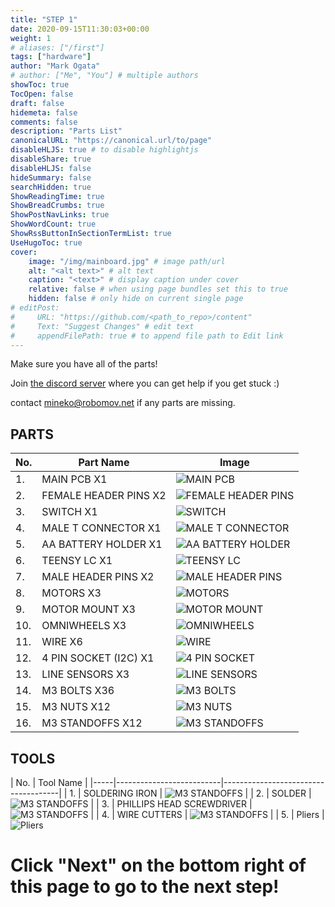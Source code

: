 ```yaml
---
title: "STEP 1"
date: 2020-09-15T11:30:03+00:00
weight: 1
# aliases: ["/first"]
tags: ["hardware"]
author: "Mark Ogata"
# author: ["Me", "You"] # multiple authors
showToc: true
TocOpen: false
draft: false
hidemeta: false
comments: false
description: "Parts List"
canonicalURL: "https://canonical.url/to/page"
disableHLJS: true # to disable highlightjs
disableShare: true
disableHLJS: false
hideSummary: false
searchHidden: true
ShowReadingTime: true
ShowBreadCrumbs: true
ShowPostNavLinks: true
ShowWordCount: true
ShowRssButtonInSectionTermList: true
UseHugoToc: true
cover:
    image: "/img/mainboard.jpg" # image path/url
    alt: "<alt text>" # alt text
    caption: "<text>" # display caption under cover
    relative: false # when using page bundles set this to true
    hidden: false # only hide on current single page
# editPost:
#     URL: "https://github.com/<path_to_repo>/content"
#     Text: "Suggest Changes" # edit text
#     appendFilePath: true # to append file path to Edit link
---
```



Make sure you have all of the parts!

Join [the discord server](https://discord.gg/TEpPBN6myj) where you can get help if you get stuck :)

contact mineko@robomov.net if any parts are missing.

## PARTS

| No. | Part Name                  | Image                                |
|-----|--------------------------|-------------------------------------|
| 1.  | MAIN PCB X1               | ![MAIN PCB](/img/mainboard.jpg)  |
| 2.  | FEMALE HEADER PINS X2     | ![FEMALE HEADER PINS](/img/femaleHeaders.jpg) |
| 3.  | SWITCH X1                 | ![SWITCH](/img/switch.jpg)          |
| 4.  | MALE T CONNECTOR X1       | ![MALE T CONNECTOR](/img/tconnector.jpg) |
| 5.  | AA BATTERY HOLDER X1      | ![AA BATTERY HOLDER](/img/emptyBatterycase.jpg) |
| 6.  | TEENSY LC X1              | ![TEENSY LC](/img/teensy.jpg)    |
| 7.  | MALE HEADER PINS X2       | ![MALE HEADER PINS](/img/malepins.jpg) |
| 8.  | MOTORS X3                 | ![MOTORS](/img/motor.jpg)          |
| 9. | MOTOR MOUNT X3            | ![MOTOR MOUNT](/img/motormount.jpg) |
| 10. | OMNIWHEELS X3             | ![OMNIWHEELS](/img/wheels.jpg)  |
| 11. | WIRE X6                   | ![WIRE](/img/wires.jpg)              |
| 12. | 4 PIN SOCKET (I2C) X1     | ![4 PIN SOCKET](/img/4pins.jpg) |
| 13. | LINE SENSORS X3           | ![LINE SENSORS](/img/line.jpg) |
| 14. | M3 BOLTS X36              | ![M3 BOLTS](/img/screws.jpg)      |
| 15. | M3 NUTS X12               | ![M3 NUTS](/img/nuts.jpg)        |
| 16. | M3 STANDOFFS X12          | ![M3 STANDOFFS](/img/standoffs.jpg) |

## TOOLS

| No. | Tool Name                  |
|-----|--------------------------|-------------------------------------|
| 1.  | SOLDERING IRON             | ![M3 STANDOFFS](/img/iron.jpg) |
| 2.  | SOLDER                     | ![M3 STANDOFFS](/img/solder.jpg) |
| 3.  | PHILLIPS HEAD SCREWDRIVER | ![M3 STANDOFFS](/img/phillips.jpg) |
| 4.  | WIRE CUTTERS               | ![M3 STANDOFFS](/img/cutter.jpg) |
| 5.  | Pliers                     | ![Pliers](/img/pliers.jpg)   


# Click "Next" on the bottom right of this page to go to the next step!